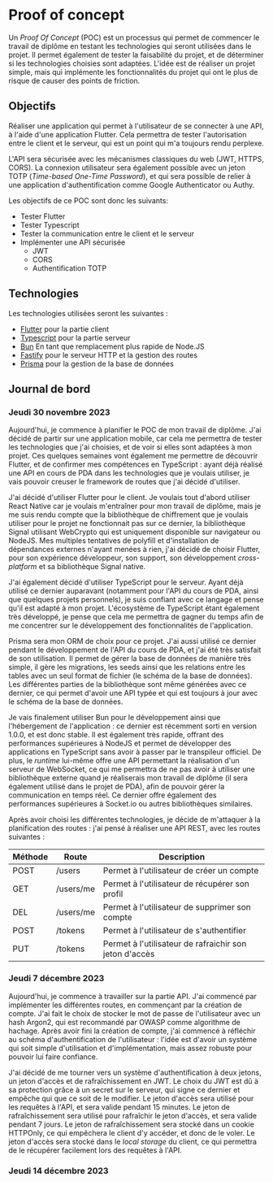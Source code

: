 # Proof of concept

Un *Proof Of Concept* (POC) est un processus qui permet de commencer le travail de diplôme en testant les technologies qui seront utilisées dans le projet. Il permet également de tester la faisabilité du projet, et de déterminer si les technologies choisies sont adaptées. L'idée est de réaliser un projet simple, mais qui implémente les fonctionnalités du projet qui ont le plus de risque de causer des points de friction.

## Objectifs

Réaliser une application qui permet à l'utilisateur de se connecter à une API, à l'aide d'une application Flutter. Cela permettra de tester l'autorisation entre le client et le serveur, qui est un point qui m'a toujours rendu perplexe.

L'API sera sécurisée avec les mécanismes classiques du web (JWT, HTTPS, CORS). La connexion utilisateur sera également possible avec un jeton TOTP (*Time-based One-Time Password*), et qui sera possible de relier à une application d'authentification comme Google Authenticator ou Authy.

Les objectifs de ce POC sont donc les suivants:

- Tester Flutter
- Tester Typescript
- Tester la communication entre le client et le serveur
- Implémenter une API sécurisée
  - JWT
  - CORS
  - Authentification TOTP

## Technologies

Les technologies utilisées seront les suivantes :

- [Flutter](https://flutter.dev/) pour la partie client
- [Typescript](https://www.typescriptlang.org/) pour la partie serveur
- [Bun](https://bun.sh) En tant que remplacement plus rapide de Node.JS
- [Fastify](https://fastify.dev/) pour le serveur HTTP et la gestion des routes
- [Prisma](https://www.prisma.io/) pour la gestion de la base de données
  
## Journal de bord

### Jeudi 30 novembre 2023

Aujourd'hui, je commence à planifier le POC de mon travail de diplôme. J'ai décidé de partir sur une application mobile, car cela me permettra de tester les technologies que j'ai choisies, et de voir si elles sont adaptées à mon projet.
Ces quelques semaines vont également me permettre de découvrir Flutter, et de confirmer mes compétences en TypeScript : ayant déjà réalisé une API en cours de PDA dans les technologies que je voulais utiliser, je vais pouvoir creuser le framework de routes que j'ai décidé d'utiliser.

J'ai décidé d'utiliser Flutter pour le client. Je voulais tout d'abord utiliser React Native car je voulais m'entraîner pour mon travail de diplôme, mais je me suis rendu compte que la bibliothèque de chiffrement que je voulais utiliser pour le projet ne fonctionnait pas sur ce dernier, la bibliothèque Signal utilisant WebCrypto qui est uniquement disponible sur navigateur ou NodeJS. Mes multiples tentatives de polyfill et d'installation de dépendances externes n'ayant menées à rien, j'ai décidé de choisir Flutter, pour son expérience développeur, son support, son développement *cross-platform* et sa bibliothèque Signal native.

J'ai également décidé d'utiliser TypeScript pour le serveur. Ayant déjà utilisé ce dernier auparavant (notamment pour l'API du cours de PDA, ainsi que quelques projets personnels), je suis confiant avec ce langage et pense qu'il est adapté à mon projet. L'écosystème de TypeScript étant également très développé, je pense que cela me permettra de gagner du temps afin de me concentrer sur le développement des fonctionnalités de l'application.

Prisma sera mon ORM de choix pour ce projet. J'ai aussi utilisé ce dernier pendant le développement de l'API du cours de PDA, et j'ai été très satisfait de son utilisation. Il permet de gérer la base de données de manière très simple, il gère les migrations, les seeds ainsi que les relations entre les tables avec un seul format de fichier (le schéma de la base de données). Les différentes parties de la bibliothèque sont même générées avec ce dernier, ce qui permet d'avoir une API typée et qui est toujours à jour avec le schéma de la base de données.

Je vais finalement utiliser Bun pour le développement ainsi que l'hébergement de l'application : ce dernier est récemment sorti en version 1.0.0, et est donc stable. Il est également très rapide, offrant des performances supérieures à NodeJS et permet de développer des applications en TypeScript sans avoir à passer par le transpileur officiel. De plus, le *runtime* lui-même offre une API permettant la réalisation d'un serveur de WebSocket, ce qui me permettra de ne pas avoir à utiliser une bibliothèque externe quand je réaliserais mon travail de diplôme (il sera également utilisé dans le projet de PDA), afin de pouvoir gérer la communication en temps réel. Ce dernier offre également des performances supérieures à Socket.io ou autres bibliothèques similaires.

Après avoir choisi les différentes technologies, je décide de m'attaquer à la planification des routes : j'ai pensé à réaliser une API REST, avec les routes suivantes :

| Méthode | Route     | Description                                            |
|---------|-----------|--------------------------------------------------------|
| POST    | /users    | Permet à l'utilisateur de créer un compte              |
| GET     | /users/me | Permet à l'utilisateur de récupérer son profil         |
| DEL     | /users/me | Permet à l'utilisateur de supprimer son compte         |
| POST    | /tokens   | Permet à l'utilisateur de s'authentifier               |
| PUT     | /tokens   | Permet à l'utilisateur de rafraichir son jeton d'accès |

### Jeudi 7 décembre 2023

Aujourd'hui, je commence à travailler sur la partie API. J'ai commencé par implémenter les différentes routes, en commençant par la création de compte. J'ai fait le choix de stocker le mot de passe de l'utilisateur avec un hash Argon2, qui est recommandé par OWASP comme algorithme de hachage. Après avoir fini la création de compte, j'ai commencé à réfléchir au schéma d'authentification de l'utilisateur : l'idée est d'avoir un système qui soit simple d'utilisation et d'implémentation, mais assez robuste pour pouvoir lui faire confiance.

J'ai décidé de me tourner vers un système d'authentification à deux jetons, un jeton d'accès et de rafraîchissement en JWT. Le choix du JWT est dû à sa protection grâce à un secret sur le serveur, qui signe ce dernier et empêche qui que ce soit de le modifier. Le jeton d'accès sera utilisé pour les requêtes à l'API, et sera valide pendant 15 minutes. Le jeton de rafraîchissement sera utilisé pour rafraîchir le jeton d'accès, et sera valide pendant 7 jours. Le jeton de rafraîchissement sera stocké dans un cookie HTTPOnly, ce qui empêchera le client d'y accéder, et donc de le voler. Le jeton d'accès sera stocké dans le *local storage* du client, ce qui permettra de le récupérer facilement lors des requêtes à l'API.

### Jeudi 14 décembre 2023
